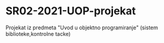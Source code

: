 # SR02-2021-UOP-projekat
Projekat iz predmeta "Uvod u objektno programiranje" (sistem biblioteke,kontrolne tacke)

